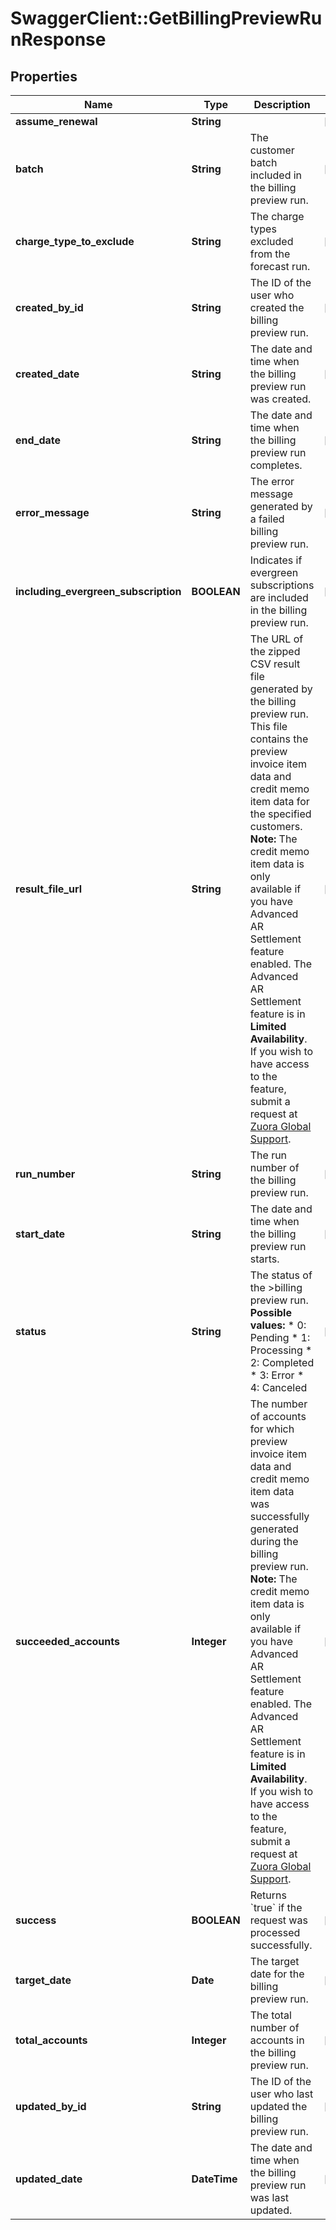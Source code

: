 # SwaggerClient::GetBillingPreviewRunResponse

## Properties
Name | Type | Description | Notes
------------ | ------------- | ------------- | -------------
**assume_renewal** | **String** |  | [optional] 
**batch** | **String** | The customer batch included in the billing preview run.   | [optional] 
**charge_type_to_exclude** | **String** | The charge types excluded from the forecast run.  | [optional] 
**created_by_id** | **String** | The ID of the user who created the billing preview run.  | [optional] 
**created_date** | **String** | The date and time when the billing preview run was created.  | [optional] 
**end_date** | **String** | The date and time when the billing preview run completes.  | [optional] 
**error_message** | **String** | The error message generated by a failed billing preview run.  | [optional] 
**including_evergreen_subscription** | **BOOLEAN** | Indicates if evergreen subscriptions are included in the billing preview run.  | [optional] 
**result_file_url** | **String** | The URL of the zipped CSV result file generated by the billing preview run. This file contains the preview invoice item data and credit memo item data for the specified customers.  **Note:** The credit memo item data is only available if you have Advanced AR Settlement feature enabled. The Advanced AR Settlement feature is in **Limited Availability**. If you wish to have access to the feature, submit a request at [Zuora Global Support](http://support.zuora.com/).  | [optional] 
**run_number** | **String** | The run number of the billing preview run.  | [optional] 
**start_date** | **String** | The date and time when the billing preview run starts.  | [optional] 
**status** | **String** | The status of the &gt;billing preview run.  **Possible values:**   * 0: Pending * 1: Processing * 2: Completed * 3: Error * 4: Canceled  | [optional] 
**succeeded_accounts** | **Integer** | The number of accounts for which preview invoice item data and credit memo item data was successfully generated during the billing preview run.  **Note:** The credit memo item data is only available if you have Advanced AR Settlement feature enabled. The Advanced AR Settlement feature is in **Limited Availability**. If you wish to have access to the feature, submit a request at [Zuora Global Support](http://support.zuora.com/).  | [optional] 
**success** | **BOOLEAN** | Returns &#x60;true&#x60; if the request was processed successfully. | [optional] 
**target_date** | **Date** | The target date for the billing preview run.            | [optional] 
**total_accounts** | **Integer** | The total number of accounts in the billing preview run.  | [optional] 
**updated_by_id** | **String** | The ID of the user who last updated the billing preview run.  | [optional] 
**updated_date** | **DateTime** | The date and time when the billing preview run was last updated.  | [optional] 


